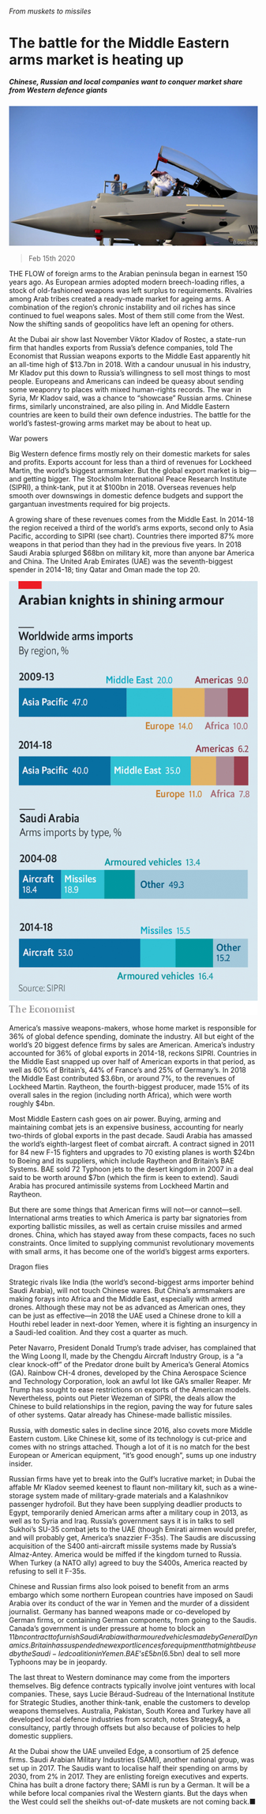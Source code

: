 ###### From muskets to missiles

# The battle for the Middle Eastern arms market is heating up 

##### Chinese, Russian and local companies want to conquer market share from Western defence giants 

![image](images/20200215_WBP504.jpg) 

> Feb 15th 2020 

THE FLOW of foreign arms to the Arabian peninsula began in earnest 150 years ago. As European armies adopted modern breech-loading rifles, a stock of old-fashioned weapons was left surplus to requirements. Rivalries among Arab tribes created a ready-made market for ageing arms. A combination of the region’s chronic instability and oil riches has since continued to fuel weapons sales. Most of them still come from the West. Now the shifting sands of geopolitics have left an opening for others.

At the Dubai air show last November Viktor Kladov of Rostec, a state-run firm that handles exports from Russia’s defence companies, told The Economist that Russian weapons exports to the Middle East apparently hit an all-time high of $13.7bn in 2018. With a candour unusual in his industry, Mr Kladov put this down to Russia’s willingness to sell most things to most people. Europeans and Americans can indeed be queasy about sending some weaponry to places with mixed human-rights records. The war in Syria, Mr Kladov said, was a chance to “showcase” Russian arms. Chinese firms, similarly unconstrained, are also piling in. And Middle Eastern countries are keen to build their own defence industries. The battle for the world’s fastest-growing arms market may be about to heat up.


War powers

Big Western defence firms mostly rely on their domestic markets for sales and profits. Exports account for less than a third of revenues for Lockheed Martin, the world’s biggest armsmaker. But the global export market is big—and getting bigger. The Stockholm International Peace Research Institute (SIPRI), a think-tank, put it at $100bn in 2018. Overseas revenues help smooth over downswings in domestic defence budgets and support the gargantuan investments required for big projects.

A growing share of these revenues comes from the Middle East. In 2014-18 the region received a third of the world’s arms exports, second only to Asia Pacific, according to SIPRI (see chart). Countries there imported 87% more weapons in that period than they had in the previous five years. In 2018 Saudi Arabia splurged $68bn on military kit, more than anyone bar America and China. The United Arab Emirates (UAE) was the seventh-biggest spender in 2014-18; tiny Qatar and Oman made the top 20.

![image](images/20200215_WBC343.png) 


America’s massive weapons-makers, whose home market is responsible for 36% of global defence spending, dominate the industry. All but eight of the world’s 20 biggest defence firms by sales are American. America’s industry accounted for 36% of global exports in 2014-18, reckons SIPRI. Countries in the Middle East snapped up over half of American exports in that period, as well as 60% of Britain’s, 44% of France’s and 25% of Germany’s. In 2018 the Middle East contributed $3.6bn, or around 7%, to the revenues of Lockheed Martin. Raytheon, the fourth-biggest producer, made 15% of its overall sales in the region (including north Africa), which were worth roughly $4bn.

Most Middle Eastern cash goes on air power. Buying, arming and maintaining combat jets is an expensive business, accounting for nearly two-thirds of global exports in the past decade. Saudi Arabia has amassed the world’s eighth-largest fleet of combat aircraft. A contract signed in 2011 for 84 new F-15 fighters and upgrades to 70 existing planes is worth $24bn to Boeing and its suppliers, which include Raytheon and Britain’s BAE Systems. BAE sold 72 Typhoon jets to the desert kingdom in 2007 in a deal said to be worth around $7bn (which the firm is keen to extend). Saudi Arabia has procured antimissile systems from Lockheed Martin and Raytheon.

But there are some things that American firms will not—or cannot—sell. International arms treaties to which America is party bar signatories from exporting ballistic missiles, as well as certain cruise missiles and armed drones. China, which has stayed away from these compacts, faces no such constraints. Once limited to supplying communist revolutionary movements with small arms, it has become one of the world’s biggest arms exporters.

Dragon flies

Strategic rivals like India (the world’s second-biggest arms importer behind Saudi Arabia), will not touch Chinese wares. But China’s armsmakers are making forays into Africa and the Middle East, especially with armed drones. Although these may not be as advanced as American ones, they can be just as effective—in 2018 the UAE used a Chinese drone to kill a Houthi rebel leader in next-door Yemen, where it is fighting an insurgency in a Saudi-led coalition. And they cost a quarter as much.

Peter Navarro, President Donald Trump’s trade adviser, has complained that the Wing Loong II, made by the Chengdu Aircraft Industry Group, is a “a clear knock-off” of the Predator drone built by America’s General Atomics (GA). Rainbow CH-4 drones, developed by the China Aerospace Science and Technology Corporation, look an awful lot like GA’s smaller Reaper. Mr Trump has sought to ease restrictions on exports of the American models. Nevertheless, points out Pieter Wezeman of SIPRI, the deals allow the Chinese to build relationships in the region, paving the way for future sales of other systems. Qatar already has Chinese-made ballistic missiles.

Russia, with domestic sales in decline since 2016, also covets more Middle Eastern custom. Like Chinese kit, some of its technology is cut-price and comes with no strings attached. Though a lot of it is no match for the best European or American equipment, “it’s good enough”, sums up one industry insider.

Russian firms have yet to break into the Gulf’s lucrative market; in Dubai the affable Mr Kladov seemed keenest to flaunt non-military kit, such as a wine-storage system made of military-grade materials and a Kalashnikov passenger hydrofoil. But they have been supplying deadlier products to Egypt, temporarily denied American arms after a military coup in 2013, as well as to Syria and Iraq. Russia’s government says it is in talks to sell Sukhoi’s SU-35 combat jets to the UAE (though Emirati airmen would prefer, and will probably get, America’s snazzier F-35s). The Saudis are discussing acquisition of the S400 anti-aircraft missile systems made by Russia’s Almaz-Antey. America would be miffed if the kingdom turned to Russia. When Turkey (a NATO ally) agreed to buy the S400s, America reacted by refusing to sell it F-35s.

Chinese and Russian firms also look poised to benefit from an arms embargo which some northern European countries have imposed on Saudi Arabia over its conduct of the war in Yemen and the murder of a dissident journalist. Germany has banned weapons made or co-developed by German firms, or containing German components, from going to the Saudis. Canada’s government is under pressure at home to block an $11bn contract to furnish Saudi Arabia with armoured vehicles made by General Dynamics. Britain has suspended new export licences for equipment that might be used by the Saudi-led coalition in Yemen. BAE’s £5bn ($6.5bn) deal to sell more Typhoons may be in jeopardy.

The last threat to Western dominance may come from the importers themselves. Big defence contracts typically involve joint ventures with local companies. These, says Lucie Béraud-Sudreau of the International Institute for Strategic Studies, another think-tank, enable the customers to develop weapons themselves. Australia, Pakistan, South Korea and Turkey have all developed local defence industries from scratch, notes Strategy&amp;, a consultancy, partly through offsets but also because of policies to help domestic suppliers.

At the Dubai show the UAE unveiled Edge, a consortium of 25 defence firms. Saudi Arabian Military Industries (SAMI), another national group, was set up in 2017. The Saudis want to localise half their spending on arms by 2030, from 2% in 2017. They are enlisting foreign executives and experts. China has built a drone factory there; SAMI is run by a German. It will be a while before local companies rival the Western giants. But the days when the West could sell the sheikhs out-of-date muskets are not coming back.■

